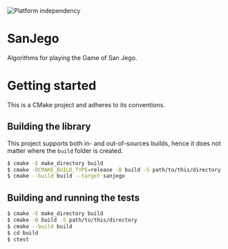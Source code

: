 ![Platform independency](https://github.com/merkrafter/SanJegoBot/workflows/Platform%20independency/badge.svg)

# SanJego
Algorithms for playing the Game of San Jego.

# Getting started
This is a CMake project and adheres to its conventions.

## Building the library
This project supports both in- and out-of-sources builds, hence it does not matter where the `build` folder is created.
```bash
$ cmake -E make_directory build
$ cmake -DCMAKE_BUILD_TYPE=release -B build -S path/to/this/directory
$ cmake --build build --target sanjego
```

## Building and running the tests
```bash
$ cmake -E make_directory build
$ cmake -B build -S path/to/this/directory
$ cmake --build build
$ cd build
$ ctest
```
